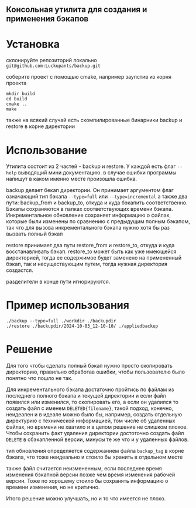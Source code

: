 ## Консольная утилита для создания и применения бэкапов
# Установка
склонируйте репозиторий локально `git@github.com:Luckupants/backup.git`

соберите проект с помощью cmake, например заупстив из корня проекта

```
mkdir build
cd build
cmake ..
make
```

также на всякий случай есть скомпилированные бинарники backup и restore в корне директории

# Использование
Утилита состоит из 2 частей - backup и restore.
У каждой есть флаг `--help` выводящий мини документацию.
в случае ошибки программы напишут в каком именно месте произошла ошибка.

backup делает бекап директории. Он принимает аргументом флаг означающий тип бэкапа `--type=full` или `--type=incremental` а также два пути: backup_from и backup_to, откуда и куда бэкапить соответственно. Бэкапы сохраняются в папках соответствующих времени бэкапа. Инкрементальное обновление сохраняет информацию о файлах, которые были изменены по сравнению с предыдущим полным бэкапом, так что для вызова инкрементального бэкапа нужно хотя бы раз вызвать полный бэкап

restore принимает два пути restore_from и restore_to, откуда и куда восстанавливать бэкап. restore_to может быть как уже имеющейся директорией, тогда ее содержимое будет заменено на примененный бэкап, так и несуществующим путем, тогда нужная директория создастся.

разделители в конце пути игнорируются.

# Пример использования

```
./backup --type=full ./workdir ./backupdir
./restore ./backupdir/2024-10-03_12-10-10/ ./appliedbackup
```

# Решение

Для того чтобы сделать полный бэкап нужно просто скопировать директорию, правильно обработав ошибки, чтобы пользователю было понятно что пошло не так.

Для инкрементального бэкапа достаточно пройтись по файлам из последнего полного бэкапа и текущей директории и если файл появился или изменился, то скопировать его, а если он удалился то создать файл с именем `DELETED{filename}`, такой подход, конечно, неидеален и в идеале можно было бы, например, создать отдельную директурию с технической информацией,  том числе об удаленных файлах, но времени не хватило и в целом решение не слишком плохое. Чтобы сохранить факт удаления директории достоточно создать файл `DELETE` в сбэкапленной версии, минусы те же что и у удаленных файлов. 

тип обновления определяется содержанием файла `backup_tag` в корне бэкапа, что тоже неидеально и стоило бы хранить в отдельном месте

также файл считается неизмененным, если последнее время изменения бэкапной версии позже чем время изменения рабочей версии. Тоже по хорошему стоило бы сохранять информацию о времени изменения, но не критично.

Итого решение можно улучшать, но и то что имеется не плохо.
